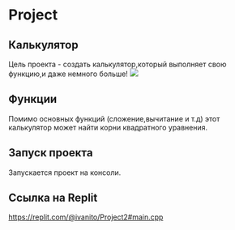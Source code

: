# Project
## Калькулятор
Цель проекта - создать калькулятор,который выполняет свою функцию,и даже немного больше!
<img src = "https://media.discordapp.net/attachments/1038046943043141684/1112842733632110603/BackgroundEraser_20230529_210628458.png" >
## Функции 
Помимо основных функций (сложение,вычитание и т.д) этот калькулятор может найти корни квадратного уравнения.

## Запуск проекта
Запускается проект на консоли.
## Ссылка на Replit
https://replit.com/@ivanito/Project2#main.cpp
